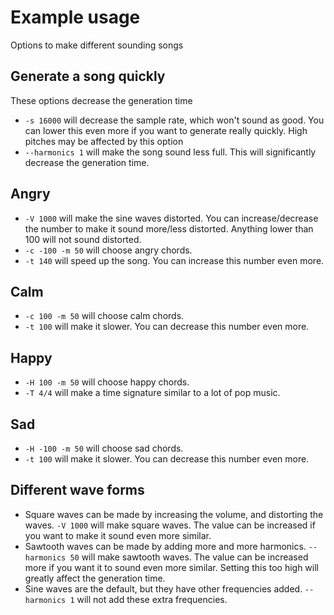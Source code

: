 # Example usage
Options to make different sounding songs

## Generate a song quickly
These options decrease the generation time
- `-s 16000` will decrease the sample rate, which won't sound as good. You can lower this even more if you want to generate really quickly. High pitches may be affected by this option 
- `--harmonics 1` will make the song sound less full. This will significantly decrease the generation time.

## Angry
- `-V 1000` will make the sine waves distorted. You can increase/decrease the number to make it sound more/less distorted. Anything lower than 100 will not sound distorted.
- `-c -100 -m 50` will choose angry chords.
- `-t 140` will speed up the song. You can increase this number even more.

## Calm
- `-c 100 -m 50` will choose calm chords.
- `-t 100` will make it slower. You can decrease this number even more.

## Happy
- `-H 100 -m 50` will choose happy chords.
- `-T 4/4` will make a time signature similar to a lot of pop music.

## Sad
- `-H -100 -m 50` will choose sad chords.
- `-t 100` will make it slower. You can decrease this number even more.

## Different wave forms
- Square waves can be made by increasing the volume, and distorting the waves. `-V 1000` will make square waves. The value can be increased if you want to make it sound even more similar.
- Sawtooth waves can be made by adding more and more harmonics. `--harmonics 50` will make sawtooth waves. The value can be increased more if you want it to sound even more similar. Setting this too high will greatly affect the generation time.
- Sine waves are the default, but they have other frequencies added. `--harmonics 1` will not add these extra frequencies.
